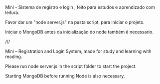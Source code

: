 Mini - Sistema de registro e login , feito para estudos e aprendizado com leitura.

Favor dar um "node server.js" na pasta script, para iniciar o projeto.

Iniciar o MongoDB antes da inicialização do node também é necessario.

///

Mini – Registration and Login System, made for study and learning with reading.

Please run node server.js in the script folder to start the project.

Starting MongoDB before running Node is also necessary.

